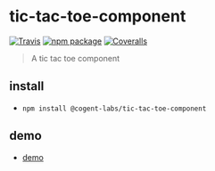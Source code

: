 # tic-tac-toe-component

[![Travis][build-badge]][build]
[![npm package][npm-badge]][npm]
[![Coveralls][coveralls-badge]][coveralls]

> A tic tac toe component

## install

- `npm install @cogent-labs/tic-tac-toe-component`

## demo

- [demo](http://waiting-business.surge.sh/)

[build-badge]: https://img.shields.io/travis/dearfrankg/tic-tac-toe-component/master.png?style=flat-square
[build]: https://travis-ci.org/dearfrankg/tic-tac-toe-component
[npm-badge]: https://img.shields.io/npm/v/npm-package.png?style=flat-square
[npm]: https://www.npmjs.org/package/npm-package
[coveralls-badge]: https://img.shields.io/coveralls/dearfrankg/tic-tac-toe-component/master.png?style=flat-square
[coveralls]: https://coveralls.io/github/dearfrankg/tic-tac-toe-component
